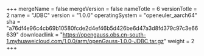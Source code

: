 +++
mergeName = false
mergeVersion = false
nameTotle = 6
versionTotle = 2
name = "JDBC"
version = "1.0.0"
operatingSystem = "openeuler_aarch64"
sha = "a76df4e96c4cb69b10580fcde2d4ef46b5d426be6d47a3d8fd379c97c3e66639"
downloadlink = "https://opengauss.obs.cn-south-1.myhuaweicloud.com/1.0.0/arm/openGauss-1.0.0-JDBC.tar.gz"
weight =  2
+++